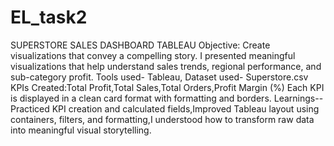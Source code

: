# EL_task2
SUPERSTORE SALES DASHBOARD TABLEAU
Objective: Create visualizations that convey a compelling story.
I presented meaningful visualizations that help understand sales trends, regional performance, and sub-category profit.
Tools used- Tableau, Dataset used- Superstore.csv
KPIs Created:Total Profit,Total Sales,Total Orders,Profit Margin (%)
Each KPI is displayed in a clean card format with formatting and borders.
Learnings--Practiced KPI creation and calculated fields,Improved Tableau layout using containers, filters, and formatting,I understood how to transform raw data into meaningful visual storytelling.

